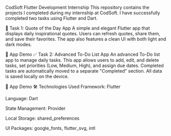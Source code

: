CodSoft Flutter Development Internship
This repository contains the projects I completed during my internship at CodSoft. I have successfully completed two tasks using Flutter and Dart.

🚀 Task 1: Quote of the Day App
A simple and elegant Flutter app that displays daily inspirational quotes. Users can refresh quotes, share them, and save their favorites. The app also features a clean UI with both light and dark modes.

🎥 App Demo
✅ Task 2: Advanced To-Do List App
An advanced To-Do list app to manage daily tasks. This app allows users to add, edit, and delete tasks, set priorities (Low, Medium, High), and assign due dates. Completed tasks are automatically moved to a separate "Completed" section. All data is saved locally on the device.

🎥 App Demo
🛠️ Technologies Used
Framework: Flutter

Language: Dart

State Management: Provider

Local Storage: shared_preferences

UI Packages: google_fonts, flutter_svg, intl
